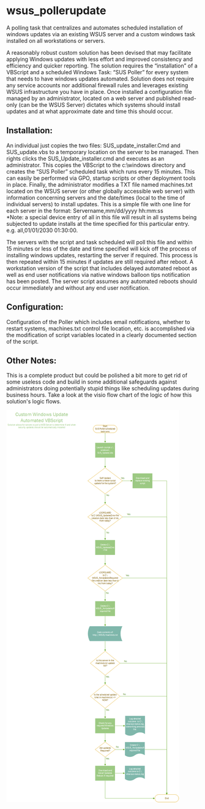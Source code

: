 # wsus_pollerupdate
A polling task that centralizes and automates scheduled installation of windows updates via an existing WSUS server and a custom windows task installed on all workstations or servers.

A reasonably robust custom solution has been devised that may facilitate applying Windows updates with less effort and improved consistency and efficiency and quicker reporting.  The solution requires the “installation” of a VBScript and a scheduled Windows Task: “SUS Poller” for every system that needs to have windows updates automated.  Solution does not require any service accounts nor additional firewall rules and leverages existing WSUS infrastructure you have in place.  Once installed a configuration file managed by an administrator, located on a web server and published read-only (can be the WSUS Server) dictates which systems should install updates and at what approximate date and time this should occur.
## Installation:
An individual just copies the two files: SUS_update_installer.Cmd and SUS_update.vbs to a temporary location on the server to be managed.  Then rights clicks the SUS_Update_installer.cmd and executes as an administrator.  This copies the VBScript to the c:\windows directory and creates the “SUS Poller” scheduled task which runs every 15 minutes.  This can easily be performed via GPO, startup scripts or other deployment tools in place.
Finally, the administrator modifies a TXT file named machines.txt located on the WSUS server (or other globally accessible web server) with information concerning servers and the date/times (local to the time of individual servers) to install updates.  This is a simple file with one line for each server in the format:
Servername,mm/dd/yyyy hh:mm:ss  
*Note: a special device entry of all in this file will result in all systems being subjected to update installs at the time specified for this particular entry. e.g. all,01/01/2030 01:30:00.

The servers with the script and task scheduled will poll this file and within 15 minutes or less of the date and time specified will kick off the process of installing windows updates, restarting the server if required.  This process is then repeated within 15 minutes if updates are still required after reboot.
A workstation version of the script that includes delayed automated reboot as well as end user notifications via native windows balloon tips notification has been posted.  The server script assumes any automated reboots should occur immediately and without any end user notification.
## Configuration:
Configuration of the Poller which includes email notifications, whether to restart systems, machines.txt control file location, etc. is accomplished via the modification of script variables located in a clearly documented section of the script.

## Other Notes:
This is a complete product but could be polished a bit more to get rid of some useless code and build in some additional safeguards against administrators doing potentially stupid things like scheduling updates during business hours.  Take a look at the visio flow chart of the logic of how this solution's logic flows.

![SUS Poller Logic Flow](./AutomationLogicFlow.png)
